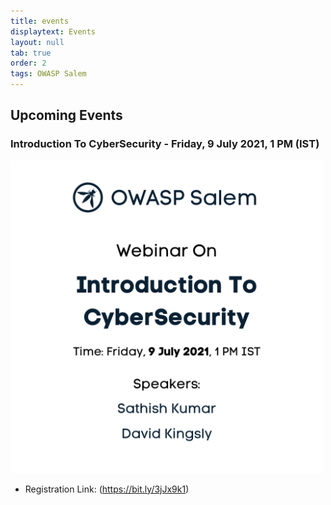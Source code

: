 ```yaml
---
title: events
displaytext: Events
layout: null
tab: true
order: 2
tags: OWASP Salem
---
```


## Upcoming Events

### Introduction To CyberSecurity - Friday, 9 July 2021, 1 PM (IST)

<img src="assets/images/Introduction_CyberSecurity.png" width="500" height="500" />

- Registration Link: (https://bit.ly/3jJx9k1) 
